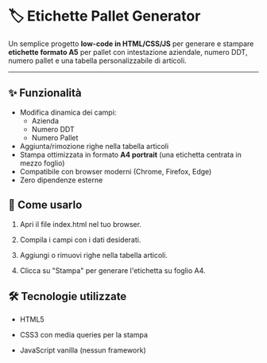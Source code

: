# 🏷️ Etichette Pallet Generator

Un semplice progetto **low-code in HTML/CSS/JS** per generare e stampare **etichette formato A5** per pallet con intestazione aziendale, numero DDT, numero pallet e una tabella personalizzabile di articoli.

---

## ✨ Funzionalità

- Modifica dinamica dei campi:
  - Azienda
  - Numero DDT
  - Numero Pallet
- Aggiunta/rimozione righe nella tabella articoli
- Stampa ottimizzata in formato **A4 portrait** (una etichetta centrata in mezzo foglio)
- Compatibile con browser moderni (Chrome, Firefox, Edge)
- Zero dipendenze esterne

## 🚀 Come usarlo

1. Apri il file index.html nel tuo browser.

2. Compila i campi con i dati desiderati.

3. Aggiungi o rimuovi righe nella tabella articoli.

4. Clicca su "Stampa" per generare l'etichetta su foglio A4.

## 🛠️ Tecnologie utilizzate

- HTML5

- CSS3 con media queries per la stampa

- JavaScript vanilla (nessun framework)
